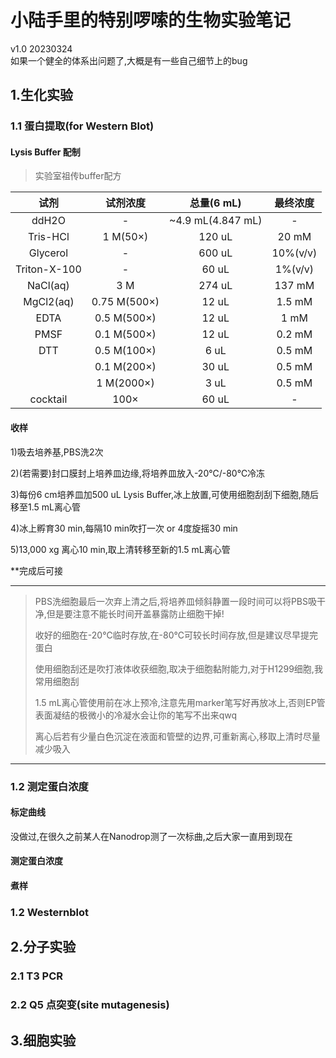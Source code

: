 

#   小陆手里的特别啰嗦的生物实验笔记 
v1.0 20230324  
如果一个健全的体系出问题了,大概是有一些自己细节上的bug
## 1.生化实验

### 1.1 蛋白提取(for Western Blot)

#### Lysis Buffer 配制


>实验室祖传buffer配方  



|      试剂      |     试剂浓度     |     总量(6 mL)      |   最终浓度   |
|:------------:|:------------:|:-----------------:|:--------:|  
|    ddH2O     |      -       | ~4.9 mL(4.847 mL) |    -     |  
|   Tris-HCl   |   1 M(50×)   |      120 uL       |  20 mM   |  
|   Glycerol   |      -       |      600 uL       | 10%(v/v) |  
| Triton-X-100 |      -       |       60 uL       | 1%(v/v)  |  
|   NaCl(aq)   |     3 M      |      274 uL       |  137 mM  |  
|  MgCl2(aq)   | 0.75 M(500×) |       12 uL       |  1.5 mM  |  
|     EDTA     | 0.5 M(500×)  |       12 uL       |   1 mM   |  
|     PMSF     | 0.1 M(500×)  |       12 uL       |  0.2 mM  |  
|     DTT      | 0.5 M(100×)  |       6 uL        |  0.5 mM  |
|              | 0.1 M(200×)  |       30 uL       |  0.5 mM  |  
|              |  1 M(2000×)  |       3 uL        |  0.5 mM  |  
|   cocktail   |     100×     |        60 uL        |    -     |






#### 收样
1)吸去培养基,PBS洗2次  
  
2)(若需要)封口膜封上培养皿边缘,将培养皿放入-20℃/-80℃冷冻  
  
3)每份6 cm培养皿加500 uL Lysis Buffer,冰上放置,可使用细胞刮刮下细胞,随后移至1.5 mL离心管  
  
4)冰上孵育30 min,每隔10 min吹打一次  or  4度旋摇30 min  
  
5)13,000 xg 离心10 min,取上清转移至新的1.5 mL离心管

**完成后可接

***
>PBS洗细胞最后一次弃上清之后,将培养皿倾斜静置一段时间可以将PBS吸干净,但是要注意不能长时间开盖暴露防止细胞干掉!  
>
>收好的细胞在-20℃临时存放,在-80℃可较长时间存放,但是建议尽早提完蛋白  
>
>使用细胞刮还是吹打液体收获细胞,取决于细胞黏附能力,对于H1299细胞,我常用细胞刮  
> 
>1.5 mL离心管使用前在冰上预冷,注意先用marker笔写好再放冰上,否则EP管表面凝结的极微小的冷凝水会让你的笔写不出来qwq  
>
>离心后若有少量白色沉淀在液面和管壁的边界,可重新离心,移取上清时尽量减少吸入  
*** 
### 1.2 测定蛋白浓度
#### 标定曲线
没做过,在很久之前某人在Nanodrop测了一次标曲,之后大家一直用到现在

#### 测定蛋白浓度
#### 煮样

### 1.2 Westernblot
## 2.分子实验
### 2.1 T3 PCR
### 2.2 Q5 点突变(site mutagenesis)

## 3.细胞实验
